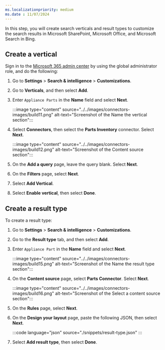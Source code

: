 ```yaml
---
ms.localizationpriority: medium
ms.date : 11/07/2024
---
```


<!-- markdownlint-disable MD041 -->

In this step, you will create search verticals and result types to customize the search results in Microsoft SharePoint, Microsoft Office, and Microsoft Search in Bing.

## Create a vertical

Sign in to the [Microsoft 365 admin center](https://admin.microsoft.com/) by using the global administrator role, and do the following:

1. Go to **Settings** > **Search & intelligence** > **Customizations**.
1. Go to **Verticals**, and then select **Add**.
1. Enter `Appliance Parts` in the **Name** field and select **Next**.

    :::image type="content" source="../../images/connectors-images/build11.png" alt-text="Screenshot of the Name the vertical section":::

1. Select **Connectors**, then select the **Parts Inventory** connector. Select **Next**.

    :::image type="content" source="../../images/connectors-images/build12.png" alt-text="Screenshot of the Content source section":::

1. On the **Add a query** page, leave the query blank. Select **Next**.

1. On the **Filters** page, select **Next**.

1. Select **Add Vertical**.

1. Select **Enable vertical**, then select **Done**.

## Create a result type

To create a result type:

1. Go to **Settings** > **Search & intelligence** > **Customizations**.
1. Go to the **Result type** tab, and then select **Add**.
1. Enter `Appliance Part` in the **Name** field and select **Next**.

    :::image type="content" source="../../images/connectors-images/build15.png" alt-text="Screenshot of the Name the result type section":::

1. On the **Content source** page, select **Parts Connector**. Select **Next**.

    :::image type="content" source="../../images/connectors-images/build16.png" alt-text="Screenshot of the Select a content source section":::

1. On the **Rules** page, select **Next**.

1. On the **Design your layout** page, paste the following JSON, then select **Next**.

    :::code language="json" source="./snippets/result-type.json" :::

1. Select **Add result type**, then select **Done**.
